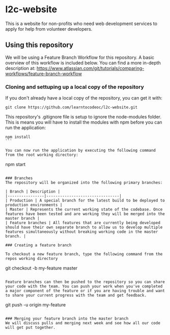 # l2c-website
This is a website for non-profits who need web development services to apply for help from volunteer developers.

## Using this repository
We will be using a Feature Branch Workflow for this repository. A basic overview of this workflow is included below. You can find a more in-depth description at: https://www.atlassian.com/git/tutorials/comparing-workflows/feature-branch-workflow

### Cloning and settuping up a local copy of the repository
If you don't already have a local copy of the repository, you can get it with:
````
git clone https://github.com/learntocodeoc/l2c-website.git
````

This repository's .gitignore file is setup to ignore the node-modules folder. This is means you will have to install the modules with npm before you can run the application:

````
npm install
```

You can now run the application by executing the following command from the root working directory:

````
npm start
````

### Branches
The repository will be organized into the following primary branches:

| Branch | Description |
|----------------|--------------------------------|
| Production | A special branch for the latest build to be deployed to production environments |
| Master | Represents the current working state of the codebase. Once features have been tested and are working they will be merged into the master branch |
| Feature branches | All features that are currently being developed should have their own separate branch to allow us to develop multiple features simultaneously without breaking working code in the master branch. |

### Creating a feature branch

To checkout a new feature branch, type the following command from the repos working directory
````
git checkout -b my-feature master
````

Feature branches can then be pushed to the repository so you can share your code with the team. You can push your work when you've completed a major component of the feature or if you are having trouble and want to share your current progress with the team and get feedback.

````
git push -u origin my-feature
````

### Merging your feature branch into the master branch
We will discuss pulls and merging next week and see how all our code will get put together.
